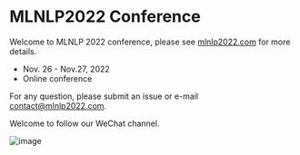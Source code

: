 # MLNLP2022 Conference

Welcome to MLNLP 2022 conference, please see [mlnlp2022.com](http://www.mlnlp2022.com) for more details.

- Nov. 26 - Nov.27, 2022
- Online conference

For any question, please submit an issue or e-mail contact@mlnlp2022.com.

Welcome to follow our WeChat channel.

![image](https://user-images.githubusercontent.com/21468340/198924438-9ebeff32-738e-42df-a81c-5f1f9acf03db.png)

